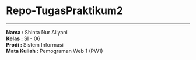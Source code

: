 # Repo-TugasPraktikum2
<hr />

<b>Nama : </b>Shinta Nur Allyani <br />
<b>Kelas : </b>SI - 06<br />
<b>Prodi : </b>Sistem Informasi <br />
<b>Mata Kuliah : </b>Pemograman Web 1 (PW1) <br />
